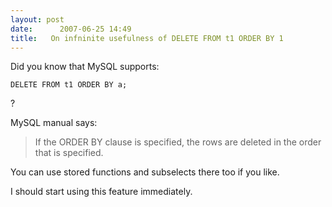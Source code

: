 ```yaml
---
layout: post
date:      2007-06-25 14:49
title:   On infninite usefulness of DELETE FROM t1 ORDER BY 1
---
```


Did you know that MySQL supports:

    DELETE FROM t1 ORDER BY a;

?

MySQL manual says:

> If the ORDER BY clause is specified, the rows are deleted in the order that is specified.

You can use stored functions and subselects there too if you like.

I should start using this feature immediately.
